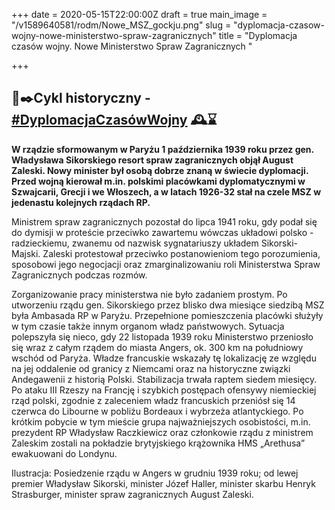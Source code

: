 +++
date = 2020-05-15T22:00:00Z
draft = true
main_image = "/v1589640581/rodm/Nowe_MSZ_gockju.png"
slug = "dyplomacja-czasow-wojny-nowe-ministerstwo-spraw-zagranicznych"
title = "Dyplomacja czasów wojny. Nowe Ministerstwo Spraw Zagranicznych "

+++
## 📜✒️Cykl historyczny - [#DyplomacjaCzasówWojny](https://www.facebook.com/hashtag/dyplomacjaczas%C3%B3wwojny?source=feed_text&epa=HASHTAG&__xts__%5B0%5D=68.ARBGHv06gMDPAP6cd_qLlWcu3dciHV2_8SSgZBiyVLxZ_itchJhmv3nux0NGgK91KtHYU0Brr3ZXP7EknCFcfZXgOQVB75RYqTHjyUzma4tPbuyw7ehIuuq7ek6Wha37paxxhIQzuJij148U9QmX1sdAC4i7hCkVPRuWWuJRoCyF3oXkQVL_JeUvit877a4Ovcr_i1H1LiEm9bbb8QL7WQ-wrpsMVQMM9ihAm3Q5a7snfVklcesGPJCSx1X9aU5JeOSrL2ZnBlYeOgdgm7X77hFXV57IR6Z9gfVNhq9hLGfdJ_tDEod04DsaOt_ONRwmFxWCDygDH5aW9KfGvRAkJIc&__tn__=%2ANK-R) 🕰⌛️

**W rządzie sformowanym w Paryżu 1 października 1939 roku przez gen. Władysława Sikorskiego resort spraw zagranicznych objął August Zaleski. Nowy minister był osobą dobrze znaną w świecie dyplomacji. Przed wojną kierował m.in. polskimi placówkami dyplomatycznymi w Szwajcarii, Grecji i we Włoszech, a w latach 1926-32 stał na czele MSZ w jedenastu kolejnych rządach RP.** 

Ministrem spraw zagranicznych pozostał do lipca 1941 roku, gdy podał się do dymisji w proteście przeciwko zawartemu wówczas układowi polsko - radzieckiemu, zwanemu od nazwisk sygnatariuszy układem Sikorski-Majski. Zaleski protestował przeciwko postanowieniom tego porozumienia, sposobowi jego negocjacji oraz zmarginalizowaniu roli Ministerstwa Spraw Zagranicznych podczas rozmów.

Zorganizowanie pracy ministerstwa nie było zadaniem prostym. Po utworzeniu rządu gen. Sikorskiego przez blisko dwa miesiące siedzibą MSZ była Ambasada RP w Paryżu. Przepełnione pomieszczenia placówki służyły w tym czasie także innym organom władz państwowych. Sytuacja polepszyła się nieco, gdy 22 listopada 1939 roku Ministerstwo przeniosło się wraz z całym rządem do miasta Angers, ok. 300 km na południowy wschód od Paryża. Władze francuskie wskazały tę lokalizację ze względu na jej oddalenie od granicy z Niemcami oraz na historyczne związki Andegawenii z historią Polski. Stabilizacja trwała raptem siedem miesięcy. Po ataku III Rzeszy na Francję i szybkich postępach ofensywy niemieckiej rząd polski, zgodnie z zaleceniem władz francuskich przeniósł się 14 czerwca do Libourne w pobliżu Bordeaux i wybrzeża atlantyckiego. Po krótkim pobycie w tym mieście grupa najważniejszych osobistości, m.in. prezydent RP Władysław Raczkiewicz oraz członkowie rządu z ministrem Zaleskim zostali na pokładzie brytyjskiego krążownika HMS „Arethusa” ewakuowani do Londynu.

Ilustracja: Posiedzenie rządu w Angers w grudniu 1939 roku; od lewej premier Władysław Sikorski, minister Józef Haller, minister skarbu Henryk Strasburger, minister spraw zagranicznych August Zaleski.